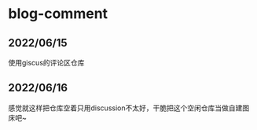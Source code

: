 # blog-comment

## 2022/06/15

使用giscus的评论区仓库

## 2022/06/16

感觉就这样把仓库空着只用discussion不太好，干脆把这个空闲仓库当做自建图床吧~
